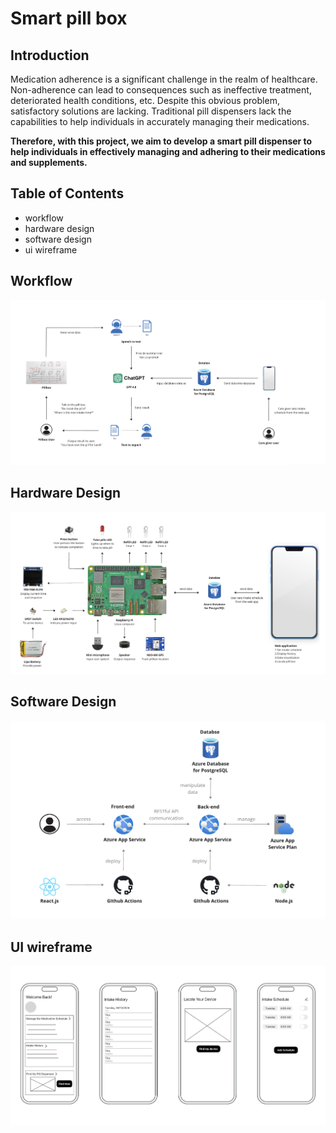 # Smart pill box

## Introduction
Medication adherence is a significant challenge in the realm of healthcare. Non-adherence can lead to consequences such as ineffective treatment, deteriorated health conditions, etc. Despite this obvious problem, satisfactory solutions are lacking. Traditional pill dispensers lack the capabilities to help individuals in accurately managing their medications.

**Therefore, with this project, we aim to develop a smart pill dispenser to help individuals in effectively managing and adhering to their medications and supplements.**

## Table of Contents  
- workflow
- hardware design
- software design
- ui wireframe

## Workflow
![workflow](./documents/workflow.png)

## Hardware Design
![hardware](./documents/hardware.png)

## Software Design
![software](./documents/software.png)

## UI wireframe
![wireframe](./documents/wireframe.png)
